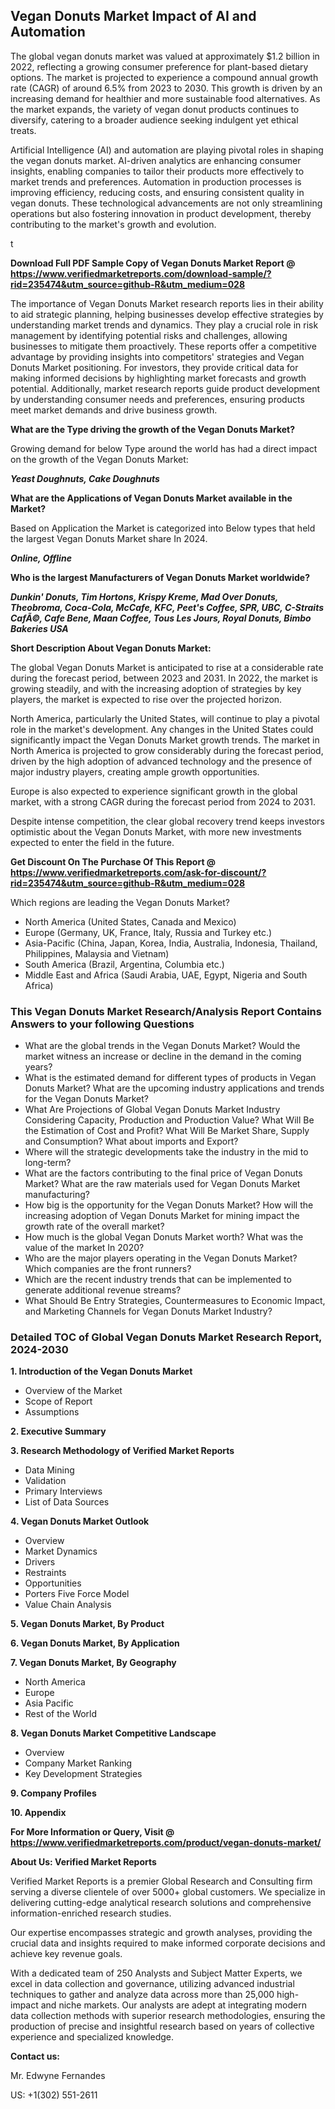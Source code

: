 <h2>Vegan Donuts Market Impact of AI and Automation</h2><p>The global vegan donuts market was valued at approximately $1.2 billion in 2022, reflecting a growing consumer preference for plant-based dietary options. The market is projected to experience a compound annual growth rate (CAGR) of around 6.5% from 2023 to 2030. This growth is driven by an increasing demand for healthier and more sustainable food alternatives. As the market expands, the variety of vegan donut products continues to diversify, catering to a broader audience seeking indulgent yet ethical treats.</p><p>Artificial Intelligence (AI) and automation are playing pivotal roles in shaping the vegan donuts market. AI-driven analytics are enhancing consumer insights, enabling companies to tailor their products more effectively to market trends and preferences. Automation in production processes is improving efficiency, reducing costs, and ensuring consistent quality in vegan donuts. These technological advancements are not only streamlining operations but also fostering innovation in product development, thereby contributing to the market's growth and evolution.</p>t</p><p id="" class=""><strong>Download Full PDF Sample Copy of Vegan Donuts Market Report @ <a href="https://www.verifiedmarketreports.com/download-sample/?rid=235474&utm_source=github-R&utm_medium=028" target="_blank">https://www.verifiedmarketreports.com/download-sample/?rid=235474&utm_source=github-R&utm_medium=028</a></strong></p><p>The importance of&nbsp;Vegan Donuts Market research reports lies in their ability to aid strategic planning, helping businesses develop effective strategies by understanding market trends and dynamics. They play a crucial role in risk management by identifying potential risks and challenges, allowing businesses to mitigate them proactively. These reports offer a competitive advantage by providing insights into competitors' strategies and Vegan Donuts Market positioning. For investors, they provide critical data for making informed decisions by highlighting market forecasts and growth potential. Additionally, market research reports guide product development by understanding consumer needs and preferences, ensuring products meet market demands and drive business growth.</p><p><strong>What are the&nbsp;Type driving the growth of the Vegan Donuts Market?</strong></p><p id="" class="">Growing demand for below Type around the world has had a direct impact on the growth of the Vegan Donuts Market:</p><em><strong>Yeast Doughnuts, Cake Doughnuts</strong></em></p><strong>What are the&nbsp;Applications&nbsp;of Vegan Donuts Market available in the Market?</strong></p><p id="" class="">Based on Application the Market is categorized into Below types that held the largest Vegan Donuts Market share In 2024.</p><em><strong>Online, Offline</strong></em></p><strong>Who is the largest Manufacturers of Vegan Donuts Market worldwide?</strong></p><p><em><strong>Dunkin' Donuts, Tim Hortons, Krispy Kreme, Mad Over Donuts, Theobroma, Coca-Cola, McCafe, KFC, Peet's Coffee, SPR, UBC, C-Straits CafÃ©, Cafe Bene, Maan Coffee, Tous Les Jours, Royal Donuts, Bimbo Bakeries USA</strong></em></p><p id="" class=""><strong>Short Description About Vegan Donuts Market:</strong></p><p>The global Vegan Donuts Market is anticipated to rise at a considerable rate during the forecast period, between 2023 and 2031. In 2022, the market is growing steadily, and with the increasing adoption of strategies by key players, the market is expected to rise over the projected horizon.</p><p>North America, particularly the United States, will continue to play a pivotal role in the market's development. Any changes in the United States could significantly impact the Vegan Donuts Market growth trends. The market in North America is projected to grow considerably during the forecast period, driven by the high adoption of advanced technology and the presence of major industry players, creating ample growth opportunities.</p><p>Europe is also expected to experience significant growth in the global market, with a strong CAGR during the forecast period from 2024 to 2031.</p><p>Despite intense competition, the clear global recovery trend keeps investors optimistic about the Vegan Donuts Market, with more new investments expected to enter the field in the future.</p><p id="" class=""><strong>Get Discount On The Purchase Of This Report @ <a href="https://www.verifiedmarketreports.com/ask-for-discount/?rid=235474&utm_source=github-R&utm_medium=028" target="_blank">https://www.verifiedmarketreports.com/ask-for-discount/?rid=235474&utm_source=github-R&utm_medium=028</a></strong></p>Which regions are leading the Vegan Donuts Market?</p><ul><li>North America (United States, Canada and Mexico)</li><li>Europe (Germany, UK, France, Italy, Russia and Turkey etc.)</li><li>Asia-Pacific (China, Japan, Korea, India, Australia, Indonesia, Thailand, Philippines, Malaysia and Vietnam)</li><li>South America (Brazil, Argentina, Columbia etc.)</li><li>Middle East and Africa (Saudi Arabia, UAE, Egypt, Nigeria and South Africa)</li></ul><h3 id="" class="">This Vegan Donuts Market Research/Analysis Report Contains Answers to your following Questions</h3><ul><li>What are the global trends in the Vegan Donuts Market? Would the market witness an increase or decline in the demand in the coming years?</li><li>What is the estimated demand for different types of products in Vegan Donuts Market? What are the upcoming industry applications and trends for the Vegan Donuts Market?</li><li>What Are Projections of Global Vegan Donuts Market Industry Considering Capacity, Production and Production Value? What Will Be the Estimation of Cost and Profit? What Will Be Market Share, Supply and Consumption? What about imports and Export?</li><li>Where will the strategic developments take the industry in the mid to long-term?</li><li>What are the factors contributing to the final price of Vegan Donuts Market? What are the raw materials used for Vegan Donuts Market manufacturing?</li><li>How big is the opportunity for the Vegan Donuts Market? How will the increasing adoption of Vegan Donuts Market for mining impact the growth rate of the overall market?</li><li>How much is the global Vegan Donuts Market worth? What was the value of the market In 2020?</li><li>Who are the major players operating in the Vegan Donuts Market? Which companies are the front runners?</li><li>Which are the recent industry trends that can be implemented to generate additional revenue streams?</li><li>What Should Be Entry Strategies, Countermeasures to Economic Impact, and Marketing Channels for Vegan Donuts Market Industry?</li></ul><h3 id="" class="">Detailed TOC of Global Vegan Donuts Market Research Report, 2024-2030</h3><p id="" class=""><strong>1. Introduction of the Vegan Donuts Market</strong></p><ul><li>Overview of the Market</li><li>Scope of Report</li><li>Assumptions</li></ul><p id="" class=""><strong>2. Executive Summary</strong></p><p id="" class=""><strong>3. Research Methodology of Verified Market Reports</strong></p><ul><li>Data Mining</li><li>Validation</li><li>Primary Interviews</li><li>List of Data Sources</li></ul><p id="" class=""><strong>4. Vegan Donuts Market Outlook</strong></p><ul><li>Overview</li><li>Market Dynamics</li><li>Drivers</li><li>Restraints</li><li>Opportunities</li><li>Porters Five Force Model</li><li>Value Chain Analysis</li></ul><p id="" class=""><strong>5. Vegan Donuts Market, By Product</strong></p><p id="" class=""><strong>6. Vegan Donuts Market, By Application</strong></p><p id="" class=""><strong>7. Vegan Donuts Market, By Geography</strong></p><ul><li>North America</li><li>Europe</li><li>Asia Pacific</li><li>Rest of the World</li></ul><p id="" class=""><strong>8. Vegan Donuts Market Competitive Landscape</strong></p><ul><li>Overview</li><li>Company Market Ranking</li><li>Key Development Strategies</li></ul><p id="" class=""><strong>9. Company Profiles</strong></p><p id="" class=""><strong>10. Appendix</strong></p><p id="" class=""><strong>For More Information or Query, Visit @ <a href="https://www.verifiedmarketreports.com/product/vegan-donuts-market/" target="_blank">https://www.verifiedmarketreports.com/product/vegan-donuts-market/</a></strong></p><p id="" class=""><strong>About Us: Verified Market Reports</strong></p><p id="" class="">Verified Market Reports is a premier Global Research and Consulting firm serving a diverse clientele of over 5000+ global customers. We specialize in delivering cutting-edge analytical research solutions and comprehensive information-enriched research studies.</p><p id="" class="">Our expertise encompasses strategic and growth analyses, providing the crucial data and insights required to make informed corporate decisions and achieve key revenue goals.</p><p id="" class="">With a dedicated team of 250 Analysts and Subject Matter Experts, we excel in data collection and governance, utilizing advanced industrial techniques to gather and analyze data across more than 25,000 high-impact and niche markets. Our analysts are adept at integrating modern data collection methods with superior research methodologies, ensuring the production of precise and insightful research based on years of collective experience and specialized knowledge.</p><p id="" class=""><strong>Contact us:</strong></p><p id="" class="">Mr. Edwyne Fernandes</p><p id="" class="">US: +1(302) 551-2611</p>